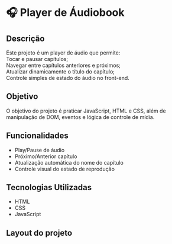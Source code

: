 # 🎧 Player de Áudiobook
## Descrição
<p>
  Este projeto é um player de áudio que permite: <br>  
  Tocar e pausar capítulos;  <br>
  Navegar entre capítulos anteriores e próximos; <br> 
  Atualizar dinamicamente o título do capítulo; <br> 
  Controle simples de estado do áudio no front-end.<br>
</p>

## Objetivo
O objetivo do projeto é praticar JavaScript, HTML e CSS, além de manipulação de DOM, eventos e lógica de controle de mídia.

## Funcionalidades

* Play/Pause de áudio
* Próximo/Anterior capítulo
* Atualização automática do nome do capítulo
* Controle visual do estado de reprodução

## Tecnologias Utilizadas

* HTML
* CSS
* JavaScript

## Layout do projeto
